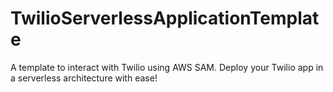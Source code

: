 # TwilioServerlessApplicationTemplate
A template to interact with Twilio using AWS SAM. Deploy your Twilio app in a serverless architecture with ease!
